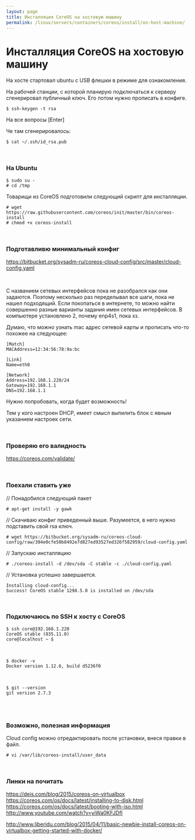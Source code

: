 ```yaml
---
layout: page
title: Инсталляция CoreOS на хостовую машину
permalink: /linux/servers/containers/coreos/install/on-host-machine/
---
```


# Инсталляция CoreOS на хостовую машину

На хосте стартовал ubuntu с USB флешки в режиме для ознакомления.

На рабочей станции, с которой планирую подключаться к серверу сгенерировал публичный ключ. Его потом нужно прописать в конфиге.

    $ ssh-keygen -t rsa

На все вопросы [Enter]

Че там сгенерировалось:

    $ cat ~/.ssh/id_rsa.pub

<br/>

### На Ubuntu

    $ sudo su -
    # cd /tmp

Товарищи из CoreOS подготовили следующий скрипт для инсталляции.

    # wget https://raw.githubusercontent.com/coreos/init/master/bin/coreos-install
    # chmod +x coreos-install

<br/>

### Подготавливю минимальный конфиг

https://bitbucket.org/sysadm-ru/coreos-cloud-config/src/master/cloud-config.yaml

<br/>

С названием сетевых интерфейсов пока не разобрался как они задаются. Поэтому несколько раз переделывал все шаги, пока не нашел подходящий. Если покопаться в интернете, то можно найти совершенно разные варианты задания имен сетевых интерфейсов. В компьютере установлено 2, почему enp4s1, пока хз.

Думаю, что можно узнать mac адрес сетевой карты и прописать что-то похожее на следующее:

    [Match]
    MACAddress=12:34:56:78:9a:bc

    [Link]
    Name=eth0

    [Network]
    Address=192.168.1.220/24
    Gateway=192.168.1.1
    DNS=192.168.1.1

Нужно попробовать, когда будет возможность!

Тем у кого настроен DHCP, имеет смысл выпилить блок с явным указанием настроек сети.

<br/>

### Проверяю его валидность

https://coreos.com/validate/

<br/>

### Поехали ставить уже

// Понадобился следующий пакет

    # apt-get install -y gawk

// Скачиваю конфиг приведенный выше. Разумеется, в него нужно подставить свой rsa ключ.

    # wget https://bitbucket.org/sysadm-ru/coreos-cloud-config/raw/304e0cfe50b8492e7d827ed93527ed326f582959/cloud-config.yaml

// Запускаю инсталляцию

    # ./coreos-install -d /dev/sda -C stable -c ./cloud-config.yaml

// Установка успешно завершается.

    Installing cloud-config...
    Success! CoreOS stable 1298.5.0 is installed on /dev/sda

<br/>

### Подключаюсь по SSH к хосту с CoreOS

    $ ssh core@192.168.1.220
    CoreOS stable (835.11.0)
    core@localhost ~ $

<br/>

    $ docker -v
    Docker version 1.12.6, build d5236f0

<br/>

    $ git --version
    git version 2.7.3

<br/>
<br/>

### Возможно, полезная информация

Сloud config можно отредактировать после установки, внеся правки в файл.

    # vi /var/lib/coreos-install/user_data

<br/>

### Линки на почитать

https://deis.com/blog/2015/coreos-on-virtualbox  
https://coreos.com/os/docs/latest/installing-to-disk.html  
https://coreos.com/os/docs/latest/booting-with-iso.html  
http://www.youtube.com/watch?v=yiWa0KFJDfI

http://www.liberidu.com/blog/2015/04/11/basic-newbie-install-coreos-on-virtualbox-getting-started-with-docker/
